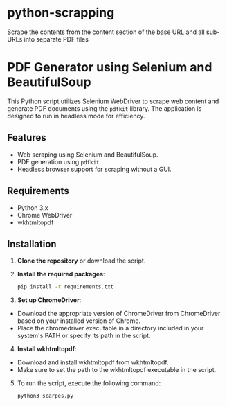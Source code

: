 # python-scrapping
Scrape the contents from the content section of the base URL and all sub-URLs into separate PDF files

# PDF Generator using Selenium and BeautifulSoup

This Python script utilizes Selenium WebDriver to scrape web content and generate PDF documents using the `pdfkit` library. The application is designed to run in headless mode for efficiency.

## Features

- Web scraping using Selenium and BeautifulSoup.
- PDF generation using `pdfkit`.
- Headless browser support for scraping without a GUI.

## Requirements

- Python 3.x
- Chrome WebDriver
- wkhtmltopdf

## Installation

1. **Clone the repository** or download the script.
2. **Install the required packages**:

   ```bash
   pip install -r requirements.txt

3. **Set up ChromeDriver**:

- Download the appropriate version of ChromeDriver from ChromeDriver based on your installed version of Chrome.
- Place the chromedriver executable in a directory included in your system's PATH or specify its path in the script.

4. **Install wkhtmltopdf**:

- Download and install wkhtmltopdf from wkhtmltopdf.
- Make sure to set the path to the wkhtmltopdf executable in the script.

5. To run the script, execute the following command:
    ```
    python3 scarpes.py
    ```
